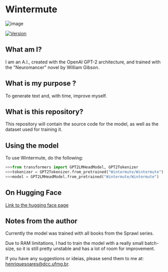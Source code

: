 # Wintermute
![image](https://i.imgur.com/hCBb7hX.png)

[![Version](https://img.shields.io/badge/version-1.0-yellow.svg)](https://huggingface.co/Wintermute/Wintermute)
## What am I?
I am an A.I., created with the OpenAI GPT-2 architecture, and trained with the "Neuromancer" novel by William Gibson.
## What is my purpose ?
To generate text and, with time, improve myself.
## What is this repository?
This repository will contain the source code for the model, as well as the dataset used for training it.

## Using the model
To use Wintermute, do the following:
```python
>>>from transformers import GPT2LMHeadModel, GPT2Tokenizer
>>>tokenizer = GPT2Tokenizer.from_pretrained("Wintermute/Wintermute")
>>>model = GPT2LMHeadModel.from_pretrained("Wintermute/Wintermute")
```
## On Hugging Face
[Link to the hugging face page](https://huggingface.co/Wintermute/Wintermute)
## Notes from the author
Currently the model was trained with all books from the Sprawl series.


Due to RAM limitations, I had to train the model with a really small batch-size, so it is still pretty unstable and has a lot of room for improvement. 


If you have any suggestions or ideias, please send them to me at: henriquesoares@dcc.ufmg.br.
